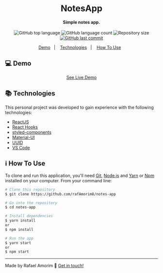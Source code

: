 <h1 align="center">
    NotesApp
</h1>

<h4 align="center">
  Simple notes app.
</h4>
<p align="center">
  <img alt="GitHub top language" src="https://img.shields.io/github/languages/top/rafAmorim8/notes-app">

  <img alt="GitHub language count" src="https://img.shields.io/github/languages/count/rafAmorim8/notes-app">

  <img alt="Repository size" src="https://img.shields.io/github/repo-size/rafAmorim8/notes-app">
  <a href="https://github.com/rafAmorim8/notes-appr/commits/master">
    <img alt="GitHub last commit" src="https://img.shields.io/github/last-commit/rafAmorim8/notes-app">  
  </a>
</p>

<p align="center">
  <a href="#computer-demo">Demo</a>&nbsp;&nbsp;&nbsp;|&nbsp;&nbsp;&nbsp;
  <a href="#books-technologies">Technologies</a>&nbsp;&nbsp;&nbsp;|&nbsp;&nbsp;&nbsp;
  <a href="#information_source-how-to-use">How To Use</a>&nbsp;&nbsp;&nbsp;
</p>

## :computer: Demo
<p id="demo" align="center">
  
</p>
<p align="center">
<a href="https://take-notes-app.herokuapp.com/">See Live Demo</a>
</p>

## :books: Technologies

This personal project was developed to gain experience with the following technologies:

- [ReactJS](https://reactjs.org/)
- [React Hooks](https://reactjs.org/docs/hooks-intro.html)
- [styled-components](https://www.styled-components.com/)
- [Material-UI](https://material-ui.com/)
- [UUID](https://www.npmjs.com/package/uuid)
- [VS Code](https://code.visualstudio.com/)

## :information_source: How To Use

To clone and run this application, you'll need [Git](https://git-scm.com), [Node.js](https://nodejs.org/) and [Yarn](https://yarnpkg.com/) or [Npm](https://www.npmjs.com/) installed on your computer. From your command line:

```bash
# Clone this repository
$ git clone https://github.com/rafAmorim8/notes-app

# Go into the repository
$ cd notes-app

# Install dependencies
$ yarn install
or
$ npm install

# Run the app
$ yarn start
or
$ npm start
```

---
Made by Rafael Amorim :wave: [Get in touch!](https://www.linkedin.com/in/rafael-manacero-amorim/)
